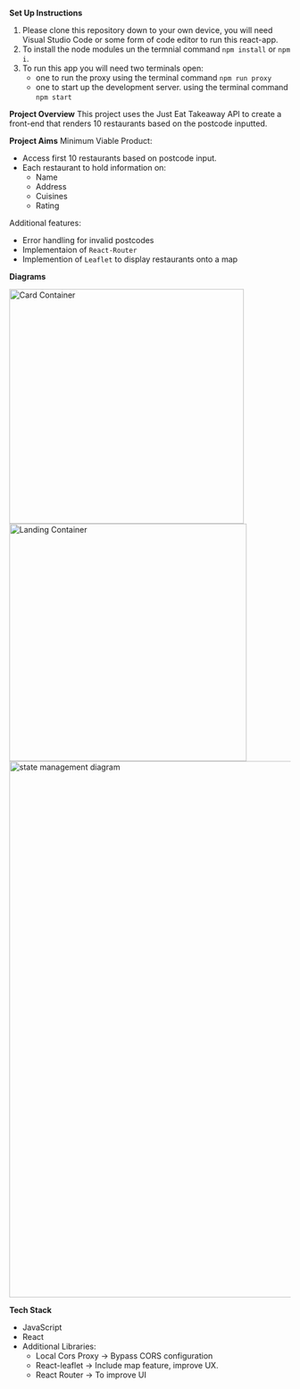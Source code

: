 **Set Up Instructions**
1. Please clone this repository down to your own device, you will need Visual Studio Code or some form of code editor to run this react-app.
2. To install the node modules un the termnial command `npm install` or `npm i`.
3. To run this app you will need two terminals open:
    - one to run the proxy using the terminal command `npm run proxy`
    - one to start up the development server. using the terminal command `npm start`

**Project Overview**
This project uses the Just Eat Takeaway API to create a front-end that renders 10 restaurants based on the postcode inputted.

**Project Aims**
Minimum Viable Product:
- Access first 10 restaurants based on postcode input.
- Each restaurant to hold information on:
    - Name
    - Address
    - Cuisines
    - Rating

Additional features:
- Error handling for invalid postcodes
- Implementaion of `React-Router`
- Implemention of `Leaflet` to display restaurants onto a map

**Diagrams**

<img width="420" alt="Card Container" src="https://github.com/thibyaa/restaurant_client/assets/105393816/4a8b4746-607e-4305-ae58-7a158d656d08">
<img width="425" alt="Landing Container" src="https://github.com/thibyaa/restaurant_client/assets/105393816/de6786fa-8173-4308-92f6-d54ec7dde05d">
<img width="960" alt="state management diagram" src="https://github.com/thibyaa/restaurant_client/assets/105393816/aec84036-924f-4b6e-bdc2-0216da514527">

**Tech Stack**
- JavaScript
- React 
- Additional Libraries:
    - Local Cors Proxy -> Bypass CORS configuration 
    - React-leaflet -> Include map feature, improve UX.
    - React Router -> To improve UI 
